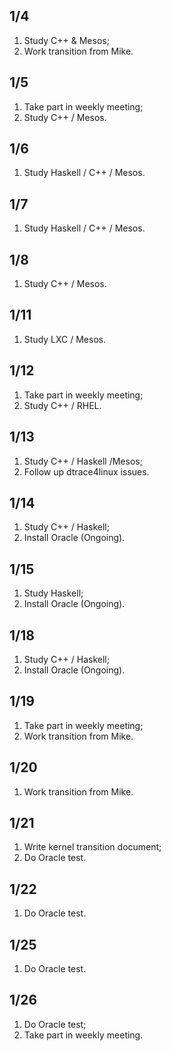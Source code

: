 ## 1/4
1. Study C++ & Mesos;
2. Work transition from Mike.  

## 1/5
1. Take part in weekly meeting;
2. Study C++ / Mesos.

## 1/6
1. Study Haskell / C++ / Mesos.

## 1/7
1. Study Haskell / C++ / Mesos.

## 1/8
1. Study C++ / Mesos.

## 1/11
1. Study LXC / Mesos.

## 1/12
1. Take part in weekly meeting;
2. Study C++ / RHEL.  

## 1/13
1. Study C++ / Haskell /Mesos;
2. Follow up dtrace4linux issues.

## 1/14
1. Study C++ / Haskell;
2. Install Oracle (Ongoing).

## 1/15
1. Study Haskell;
2. Install Oracle (Ongoing).

## 1/18
1. Study C++ / Haskell;
2. Install Oracle (Ongoing).

## 1/19
1. Take part in weekly meeting;
2. Work transition from Mike.  

## 1/20
1. Work transition from Mike. 

## 1/21
1. Write kernel transition document;
2. Do Oracle test.

## 1/22
1. Do Oracle test.

## 1/25
1. Do Oracle test.

## 1/26
1. Do Oracle test;
2. Take part in weekly meeting.
